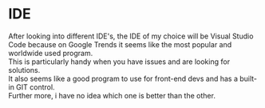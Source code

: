 # IDE  
After looking into different IDE's, the IDE of my choice will be Visual Studio Code because on Google Trends it seems like the most popular and worldwide used program.  
This is particularly handy when you have issues and are looking for solutions.  
It also seems like a good program to use for front-end devs and has a built-in GIT control.  
Further more, i have no idea which one is better than the other.  
  
# 
  
  
